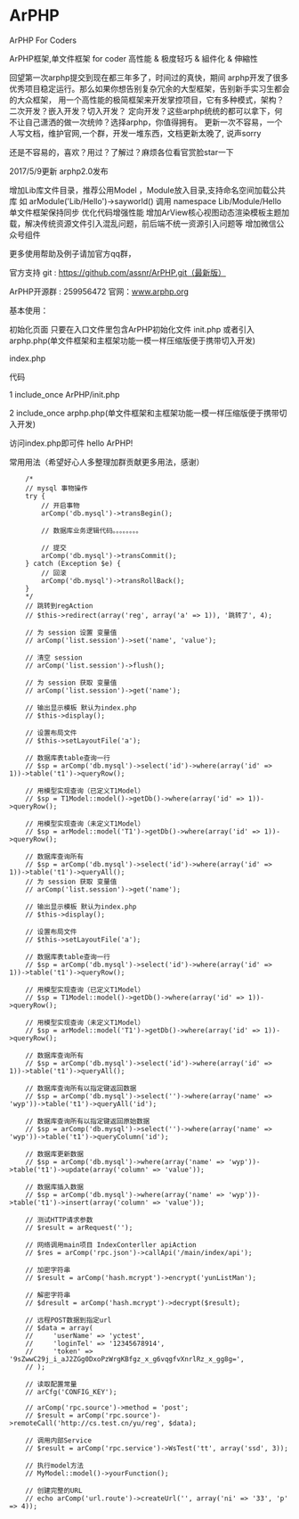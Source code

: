 ArPHP
=====

ArPHP For Coders

ArPHP框架,单文件框架 for coder
高性能 & 极度轻巧 & 組件化 & 伸縮性


回望第一次arphp提交到现在都三年多了，时间过的真快，期间
arphp开发了很多优秀项目稳定运行。那么如果你想告别复杂冗余的大型框架，告别新手实习生都会的大众框架，
用一个高性能的极简框架来开发掌控项目，它有多种模式，架构？二次开发？嵌入开发？切入开发？
定向开发？这些arphp统统的都可以拿下，何不让自己潇洒的做一次统帅？选择arphp，你值得拥有。
更新一次不容易，一个人写文档，维护官网,一个群，开发一堆东西，文档更新太晚了, 说声sorry

还是不容易的，喜欢？用过？了解过？麻烦各位看官赏脸star一下


2017/5/9更新 arphp2.0发布

增加Lib库文件目录，推荐公用Model ，Module放入目录,支持命名空间加载公共库
如 arModule('Lib/Hello')->sayworld()  调用 namespace Lib/Module/Hello
单文件框架保持同步
优化代码增强性能
增加ArView核心视图动态渲染模板主题加载，解决传统资源文件引入混乱问题，前后端不统一资源引入问题等
增加微信公众号组件


更多使用帮助及例子请加官方qq群，


官方支持
git : https://github.com/assnr/ArPHP.git（最新版）

ArPHP开源群 : 259956472
官网：www.arphp.org


基本使用：


初始化页面
只要在入口文件里包含ArPHP初始化文件 init.php
或者引入arphp.php(单文件框架和主框架功能一模一样压缩版便于携带切入开发)



index.php

代码

1   include_once ArPHP/init.php

2   include_once arphp.php(单文件框架和主框架功能一模一样压缩版便于携带切入开发)



访问index.php即可件 hello ArPHP!


常用用法（希望好心人多整理加群贡献更多用法，感谢）

        /*
        // mysql 事物操作
        try {
            // 开启事物
            arComp('db.mysql')->transBegin();

            // 数据库业务逻辑代码。。。。。。。。

            // 提交
            arComp('db.mysql')->transCommit();
        } catch (Exception $e) {
            // 回滚
            arComp('db.mysql')->transRollBack();
        }
        */
        // 跳转到regAction
        // $this->redirect(array('reg', array('a' => 1)), '跳转了', 4);

        // 为 session 设置 变量值
        // arComp('list.session')->set('name', 'value');

        // 清空 session
        // arComp('list.session')->flush();

        // 为 session 获取 变量值
        // arComp('list.session')->get('name');

        // 输出显示模板 默认为index.php
        // $this->display();

        // 设置布局文件
        // $this->setLayoutFile('a');

        // 数据库表table查询一行
        // $sp = arComp('db.mysql')->select('id')->where(array('id' => 1))->table('t1')->queryRow();

        // 用模型实现查询（已定义T1Model）
        // $sp = T1Model::model()->getDb()->where(array('id' => 1))->queryRow();

        // 用模型实现查询（未定义T1Model）
        // $sp = arModel::model('T1')->getDb()->where(array('id' => 1))->queryRow();

        // 数据库查询所有
        // $sp = arComp('db.mysql')->select('id')->where(array('id' => 1))->table('t1')->queryAll();
        // 为 session 获取 变量值
        // arComp('list.session')->get('name');

        // 输出显示模板 默认为index.php
        // $this->display();

        // 设置布局文件
        // $this->setLayoutFile('a');

        // 数据库表table查询一行
        // $sp = arComp('db.mysql')->select('id')->where(array('id' => 1))->table('t1')->queryRow();

        // 用模型实现查询（已定义T1Model）
        // $sp = T1Model::model()->getDb()->where(array('id' => 1))->queryRow();

        // 用模型实现查询（未定义T1Model）
        // $sp = arModel::model('T1')->getDb()->where(array('id' => 1))->queryRow();

        // 数据库查询所有
        // $sp = arComp('db.mysql')->select('id')->where(array('id' => 1))->table('t1')->queryAll();

        // 数据库查询所有以指定键返回数据
        // $sp = arComp('db.mysql')->select('')->where(array('name' => 'wyp'))->table('t1')->queryAll('id');

        // 数据库查询所有以指定键返回原始数据
        // $sp = arComp('db.mysql')->select('')->where(array('name' => 'wyp'))->table('t1')->queryColumn('id');

        // 数据库更新数据
        // $sp = arComp('db.mysql')->where(array('name' => 'wyp'))->table('t1')->update(array('column' => 'value'));

        // 数据库插入数据
        // $sp = arComp('db.mysql')->where(array('name' => 'wyp'))->table('t1')->insert(array('column' => 'value'));

        // 测试HTTP请求参数
        // $result = arRequest('');

        // 网络调用main项目 IndexConterller apiAction
        // $res = arComp('rpc.json')->callApi('/main/index/api');

        // 加密字符串
        // $result = arComp('hash.mcrypt')->encrypt('yunListMan');

        // 解密字符串
        // $dresult = arComp('hash.mcrypt')->decrypt($result);

        // 远程POST数据到指定url
        // $data = array(
        //     'userName' => 'yctest',
        //     'loginTel' => '12345678914',
        //     'token' => '9sZwwC29j_i_aJ2ZGg0DxoPzWrgKBfgz_x_g6vqgfvXnrlRz_x_gg8g=',
        // );

        // 读取配置常量
        // arCfg('CONFIG_KEY');

        // arComp('rpc.source')->method = 'post';
        // $result = arComp('rpc.source')->remoteCall('http://cs.test.cn/yu/reg', $data);

        // 调用内部Service
        // $result = arComp('rpc.service')->WsTest('tt', array('ssd', 3));

        // 执行model方法
        // MyModel::model()->yourFunction();

        // 创建完整的URL
        // echo arComp('url.route')->createUrl('', array('ni' => '33', 'p' => 4));
